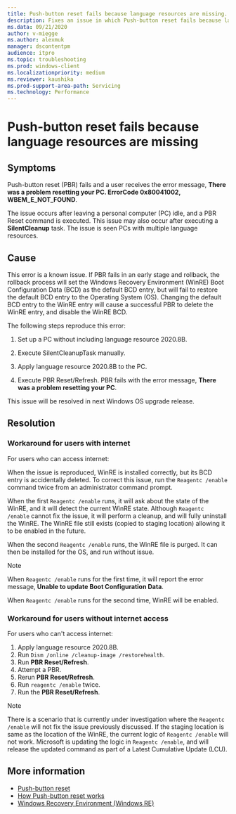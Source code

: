 ```yaml
---
title: Push-button reset fails because language resources are missing.
description: Fixes an issue in which Push-button reset fails because language resources are missing.
ms.data: 09/21/2020
author: v-miegge
ms.author: alexmuk
manager: dscontentpm
audience: itpro
ms.topic: troubleshooting
ms.prod: windows-client
ms.localizationpriority: medium
ms.reviewer: kaushika
ms.prod-support-area-path: Servicing
ms.technology: Performance
---
```


# Push-button reset fails because language resources are missing

## Symptoms

Push-button reset (PBR) fails and a user receives the error message, **There was a problem resetting your PC. ErrorCode 0x80041002, WBEM_E_NOT_FOUND**.

The issue occurs after leaving a personal computer (PC) idle, and a PBR Reset command is executed. This issue may also occur after executing a **SilentCleanup** task. The issue is seen PCs with multiple language resources.

## Cause

This error is a known issue. If PBR fails in an early stage and rollback, the rollback process will set the Windows Recovery Environment (WinRE) Boot Configuration Data (BCD) as the default BCD entry, but will fail to restore the default BCD entry to the Operating System (OS). Changing the default BCD entry to the WinRE entry will cause a successful PBR to delete the WinRE entry, and disable the WinRE BCD.

The following steps reproduce this error:

1. Set up a PC without including language resource 2020.8B.

2. Execute SilentCleanupTask manually.

3. Apply language resource 2020.8B to the PC.

4. Execute PBR Reset/Refresh. PBR fails with the error message, **There was a problem resetting your PC**.

This issue will be resolved in next Windows OS upgrade release.

## Resolution

### Workaround for users with internet

For users who can access internet:

When the issue is reproduced, WinRE is installed correctly, but its BCD entry is accidentally deleted. To correct this issue, run the `Reagentc /enable` command twice from an administrator command prompt.

When the first `Reagentc /enable` runs, it will ask about the state of the WinRE, and it will detect the current WinRE state. Although `Reagentc /enable` cannot fix the issue, it will perform a cleanup, and will fully uninstall the WinRE. The WinRE file still exists (copied to staging location) allowing it to be enabled in the future.

When the second `Reagentc /enable` runs, the WinRE file is purged. It can then be installed for the OS, and run without issue.

> [!NOTE]
> When `Reagentc /enable` runs for the first time, it will report the error message, **Unable to update Boot Configuration Data**.
>
> When `Reagentc /enable` runs for the second time, WinRE will be enabled.

### Workaround for users without internet access

For users who can't access internet:

1. Apply language resource 2020.8B.
1. Run `Dism /online /cleanup-image /restorehealth`.
1. Run **PBR Reset/Refresh**.
1. Attempt a PBR.
1. Rerun **PBR Reset/Refresh**.
1. Run `reagentc /enable` twice.
1. Run the **PBR Reset/Refresh**.

> [!NOTE]
> There is a scenario that is currently under investigation where the `Reagentc /enable` will not fix the issue previously discussed. If the staging location is same as the location of the WinRE, the current logic of `Reagentc /enable` will not work. Microsoft is updating the logic in `Reagentc /enable`, and will release the updated command as part of a Latest Cumulative Update (LCU).

## More information

- [Push-button reset](https://docs.microsoft.com/windows-hardware/manufacture/desktop/push-button-reset-overview)
- [How Push-button reset works](https://docs.microsoft.com/windows-hardware/manufacture/desktop/how-push-button-reset-features-work)
- [Windows Recovery Environment (Windows RE)](https://docs.microsoft.com/windows-hardware/manufacture/desktop/windows-recovery-environment--windows-re--technical-reference)
